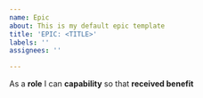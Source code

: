 ```yaml
---
name: Epic
about: This is my default epic template
title: 'EPIC: <TITLE>'
labels: ''
assignees: ''

---
```


As a **role** I can **capability** so that **received benefit**
